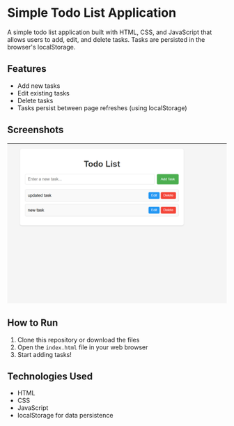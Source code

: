 # Simple Todo List Application

A simple todo list application built with HTML, CSS, and JavaScript that allows users to add, edit, and delete tasks. Tasks are persisted in the browser's localStorage.

## Features

- Add new tasks
- Edit existing tasks
- Delete tasks
- Tasks persist between page refreshes (using localStorage)

## Screenshots
![screenshot of to do app](image-1.png)
## How to Run

1. Clone this repository or download the files
2. Open the `index.html` file in your web browser
3. Start adding tasks!

## Technologies Used

- HTML
- CSS
- JavaScript
- localStorage for data persistence